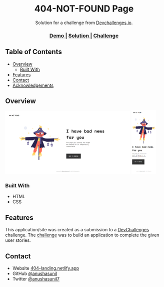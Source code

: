 <!-- Please update value in the {}  -->

<h1 align="center">404-NOT-FOUND Page</h1>

<div align="center">
   Solution for a challenge from  <a href="http://devchallenges.io" target="_blank">Devchallenges.io</a>.
</div>

<div align="center">
  <h3>
    <a href="https://404-landing.netlify.app/">
      Demo
    </a>
    <span> | </span>
    <a href="https://github.com/anushasunil/404-not-found-page">
      Solution
    </a>
    <span> | </span>
    <a href="https://devchallenges.io/challenges/wBunSb7FPrIepJZAg0sY">
      Challenge
    </a>
  </h3>
</div>

<!-- TABLE OF CONTENTS -->

## Table of Contents

- [Overview](#overview)
  - [Built With](#built-with)
- [Features](#features)
- [Contact](#contact)
- [Acknowledgements](#acknowledgements)

<!-- OVERVIEW -->

## Overview

<img src="images/404-landing.png" width=400px />
<img src="images/404-landing-mobile.png" width=78px/>


### Built With

<!-- This section should list any major frameworks that you built your project using. Here are a few examples.-->

- HTML
- CSS

## Features

<!-- List the features of your application or follow the template. Don't share the figma file here :) -->

This application/site was created as a submission to a [DevChallenges](https://devchallenges.io/challenges) challenge. The [challenge](https://devchallenges.io/challenges/wBunSb7FPrIepJZAg0sY) was to build an application to complete the given user stories.

## Contact

- Website [404-landing.netlify.app](https://404-landing.netlify.app/)
- GitHub [@anushasunil](https://github.com/anushasunil)
- Twitter [@anushasunil7](https://twitter.com/anushasunil7)
